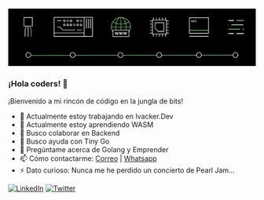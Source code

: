 ![...](https://raw.githubusercontent.com/ivackerdev/ivackerdev/main/evolution-ti.png)

### ¡Hola coders! 👋
¡Bienvenido a mi rincón de código en la jungla de bits!

- 🔭 Actualmente estoy trabajando en Ivacker.Dev
- 🌱 Actualmente estoy aprendiendo WASM
- 👯 Busco colaborar en Backend
- 🤔 Busco ayuda con Tiny Go
- 💬 Pregúntame acerca de Golang y Emprender
- 📫 Cómo contactarme: [Correo](mailto:ivan@ivacker.dev) | [Whatsapp](https://elwsp.es/ivacker)
- ⚡ Dato curioso: Nunca me he perdido un concierto de Pearl Jam...

[![LinkedIn](https://img.shields.io/badge/-LinkedIn-blue?style=flat-square&logo=linkedin&logoColor=white)](https://www.linkedin.com/in/ivacker/)
[![Twitter](https://img.shields.io/badge/-Twitter-blue?style=flat-square&logo=twitter&logoColor=white)](https://twitter.com/ivackerdev)


